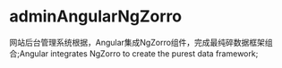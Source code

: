 # adminAngularNgZorro
网站后台管理系统根据，Angular集成NgZorro组件，完成最纯碎数据框架组合;Angular integrates NgZorro to create the purest data framework;

